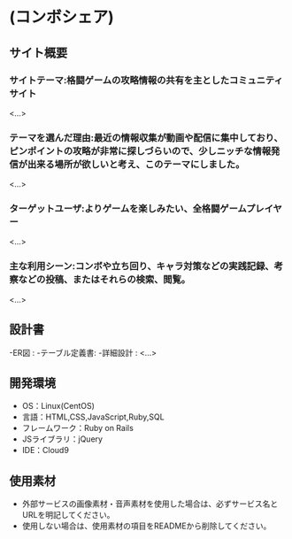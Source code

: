 # <ComboShare>(コンボシェア)

## サイト概要
### サイトテーマ:格闘ゲームの攻略情報の共有を主としたコミュニティサイト
<...>

### テーマを選んだ理由:最近の情報収集が動画や配信に集中しており、ピンポイントの攻略が非常に探しづらいので、少しニッチな情報発信が出来る場所が欲しいと考え、このテーマにしました。
<...>

### ターゲットユーザ:よりゲームを楽しみたい、全格闘ゲームプレイヤー
<...>

### 主な利用シーン:コンボや立ち回り、キャラ対策などの実践記録、考察などの投稿、またはそれらの検索、閲覧。
<...>

## 設計書
-ER図          :
-テーブル定義書:
-詳細設計      :
<...>

## 開発環境
- OS：Linux(CentOS)
- 言語：HTML,CSS,JavaScript,Ruby,SQL
- フレームワーク：Ruby on Rails
- JSライブラリ：jQuery
- IDE：Cloud9

## 使用素材
- 外部サービスの画像素材・音声素材を使用した場合は、必ずサービス名とURLを明記してください。
- 使用しない場合は、使用素材の項目をREADMEから削除してください。